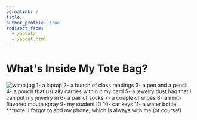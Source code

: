 ```yaml
---
permalink: /
title: 
author_profile: true
redirect_from: 
  - /about/
  - /about.html
---
```

What's Inside My Tote Bag?
======
![wimb.jpg](https://malkry04.github.io/mahraalkhouri.github.io///images/wimb.jpg)
1- a laptop
2- a bunch of class readings
3- a pen and a pencil
4- a pouch that usually carries within it my card
5- a jewelry dust bag that I can put my jewelry in
6- a pair of socks
7- a couple of wipes
8- a mint-flavored mouth spray
9- my student ID
10- car keys
11- a water bottle
***note: I forgot to add my phone, which is always with me (of course!)
